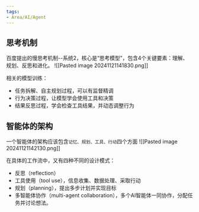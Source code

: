 ```yaml
---
tags:
- Area/AI/Agent
---
```

## 思考机制

百度提出的慢思考机制--系统2，核心是“思考模型”，包含4个关键要素：理解、规划、反思和进化。
![[Pasted image 20241121141830.png]]

相关的模型训练：
- 任务拆解、自主规划过程，可以有监督精调
- 行为决策过程，让模型学会使用工具和决策
- 结果反思过程，学会检查工具结果，并动态调整行为

## 智能体的架构

一个智能体的架构应该包含`记忆、规划、工具、行动`四个方面
![[Pasted image 20241121142130.png]]

在具体的工作流中，又有四种不同的设计模式：
- 反思（reflection）
- 工具使用（tool use），信息收集、数据处理、采取行动
- 规划（planning），提出多步计划并实现目标
- 多智能体协作（multi-agent collaboration），多个AI智能体一同协作，分配任务并讨论想法。